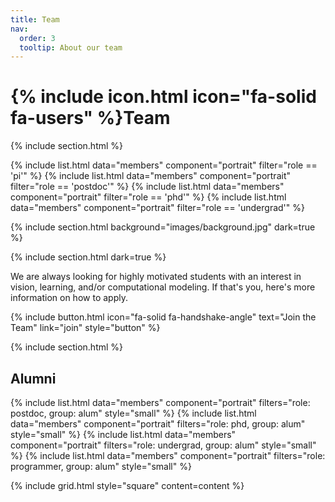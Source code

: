 ```yaml
---
title: Team
nav:
  order: 3
  tooltip: About our team
---
```


# {% include icon.html icon="fa-solid fa-users" %}Team

{% include section.html %}

{% include list.html data="members" component="portrait" filter="role == 'pi'" %}
{% include list.html data="members" component="portrait" filter="role == 'postdoc'" %}
{% include list.html data="members" component="portrait" filter="role == 'phd'" %}
{% include list.html data="members" component="portrait" filter="role == 'undergrad'" %}

{% include section.html background="images/background.jpg" dark=true %}


{% include section.html dark=true %}

We are always looking for highly motivated students with an interest in vision, learning, and/or computational modeling. If that's you, here's more information on how to apply.

{% include button.html icon="fa-solid fa-handshake-angle" text="Join the Team" link="join" style="button" %}

{% include section.html %}

## Alumni

{% include list.html data="members" component="portrait" filters="role: postdoc, group: alum" style="small" %} {% include list.html data="members" component="portrait" filters="role: phd, group: alum" style="small" %} {% include list.html data="members" component="portrait" filters="role: undergrad, group: alum" style="small" %} {% include list.html data="members" component="portrait" filters="role: programmer, group: alum" style="small" %}

{% include grid.html style="square" content=content %}
